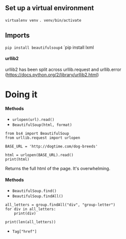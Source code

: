 ## Set up a virtual environment
`virtualenv venv`
`. venv/bin/activate`

## Imports
`pip install beautifulsoup4`
`pip install lxml

#### urllib2
urllib2 has been split across urllib.request and urllib.error (https://docs.python.org/2/library/urllib2.html)


# Doing it

#### Methods
* `urlopen(url).read()`
* `BeautifulSoup(html, format)`

```
from bs4 import BeautifulSoup
from urllib.request import urlopen

BASE_URL = 'http://dogtime.com/dog-breeds'

html = urlopen(BASE_URL).read()
print(html)
```
Returns the full html of the page. It's overwhelming.


#### Methods
* `BeautifulSoup.find()`
* `BeautifulSoup.findAll()`

```
all_letters = group.findAll("div", "group-letter")
for div in all_letters:
    print(div)

print(len(all_letters))
```


* `Tag["href"]`